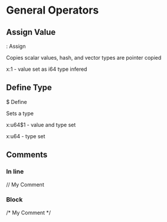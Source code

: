 
# General Operators

## Assign Value
: Assign

Copies scalar values, hash, and vector types are pointer copied

x:1 - value set as i64 type infered

## Define Type
$ Define

Sets a type

x:u64$1 - value and type set

x:u64 - type set

## Comments

### In line
// My Comment

### Block
/* My Comment \*/
